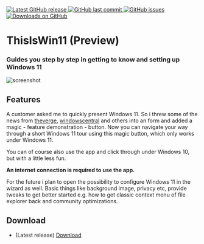 <a href="https://github.com/builtbybel/ReadySunValley/releases/latest" target="_blank">
<img alt="Latest GitHub release" src="https://img.shields.io/github/release/builtbybel/thisiswin11.svg?style=flat-square" />

 <a href="https://github.com/builtbybel/ReadySunValley/commits/master">
<img src="https://img.shields.io/github/last-commit/builtbybel/thisiswin11.svg?style=flat-square&logo=github&logoColor=white"
alt="GitHub last commit">
<a href="https://github.com/builtbybel/ReadySunValley/issues">
<img src="https://img.shields.io/github/issues-raw/builtbybel/thisiswin11.svg?style=flat-square&logo=github&logoColor=white"
alt="GitHub issues">
  

<a href="https://github.com/builtbybel/ReadySunValley/releases" target="_blank">
<img alt="Downloads on GitHub" src="https://img.shields.io/github/downloads/builtbybel/thisiswin11/total.svg?style=flat-square" />
</a>

# ThisIsWin11 (Preview)

### Guides you step by step in getting to know and setting up Windows 11


![screenshot](https://github.com/builtbybel/ThisIsWin11/blob/main/assets/tiw11.png)
  
## Features
A customer asked me to quickly present Windows 11. So i threw some of the news from [theverge](https://www.theverge.com), [windowscentral](https://www.windowscentral.com) and others into an form and added a magic - feature demonstration - button. Now you can navigate your way through a short Windows 11 tour using this magic button, which only works under Windows 11. 
 
You can of course also use the app and click through under Windows 10, but with a little less fun. 
  
**An internet connection is required to use the app.**
  
 For the future i plan to open the possibility to configure Windows 11 in the wizard as well. Basic things like background image, privacy etc, provide tweaks to get better started e.g. how to get classic context menu of file explorer back and community optimizations.
  
 ## Download
- (Latest release) [Download](https://github.com/builtbybel/ThisIsWin11/releases)
